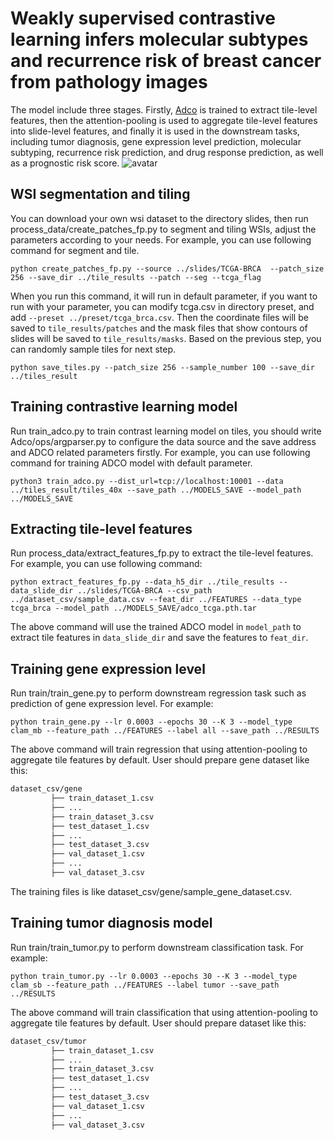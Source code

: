 # Weakly supervised contrastive learning infers molecular subtypes and recurrence risk of breast cancer from pathology images 

The model include three stages. Firstly,  [Adco](https://arxiv.org/abs/2011.08435) is trained to extract tile-level features, then the attention-pooling is used to aggregate 
tile-level features into slide-level features, and finally it is used in the downstream tasks, including tumor diagnosis, gene expression level prediction,
molecular subtyping, recurrence risk prediction, and drug response prediction, as well as a prognostic risk score.
![avatar](framework.jpg)

## WSI segmentation and tiling
You can download your own wsi dataset to the directory slides, then run process_data/create_patches_fp.py to segment and tiling WSIs, adjust the parameters according to your needs.
For example, you can use following command for segment and tile.
``` shell
python create_patches_fp.py --source ../slides/TCGA-BRCA  --patch_size 256 --save_dir ../tile_results --patch --seg --tcga_flag
```  
When you run this command, it will run in default parameter, if you want to run with your parameter, you can modify tcga.csv in directory preset, and add ```--preset ../preset/tcga_brca.csv```.
Then the coordinate files will be saved to ```tile_results/patches``` and the mask files that show contours of slides will be saved to ```tile_results/masks```.
Based on the previous step, you can randomly sample tiles for next step.
``` shell
python save_tiles.py --patch_size 256 --sample_number 100 --save_dir ../tiles_result
```  

## Training contrastive learning model
Run train_adco.py to train contrast learning model on tiles,
you should write Adco/ops/argparser.py to configure the data source and the save address and ADCO related parameters firstly.
For example, you can use following command for training ADCO model with default parameter.  
``` shell
python3 train_adco.py --dist_url=tcp://localhost:10001 --data ../tiles_result/tiles_40x --save_path ../MODELS_SAVE --model_path ../MODELS_SAVE
```  

## Extracting tile-level features
Run process_data/extract_features_fp.py to extract the tile-level features. For example, you can use following command:
``` shell
python extract_features_fp.py --data_h5_dir ../tile_results --data_slide_dir ../slides/TCGA-BRCA --csv_path ../dataset_csv/sample_data.csv --feat_dir ../FEATURES --data_type tcga_brca --model_path ../MODELS_SAVE/adco_tcga.pth.tar
```  
The above command will use the trained ADCO model in ```model_path``` to extract tile features in ```data_slide_dir```
and save the features to ```feat_dir```. 


## Training gene expression level
Run train/train_gene.py to perform downstream regression task such as prediction of  gene expression level. For example:  
``` shell
python train_gene.py --lr 0.0003 --epochs 30 --K 3 --model_type clam_mb --feature_path ../FEATURES --label all --save_path ../RESULTS
```  
The above command will train regression that using attention-pooling to aggregate tile features by default. User should prepare gene dataset like this:  
``` bash
dataset_csv/gene
	     ├── train_dataset_1.csv
	     ├── ...
	     ├── train_dataset_3.csv
	     ├── test_dataset_1.csv
	     ├── ...
	     ├── test_dataset_3.csv
	     ├── val_dataset_1.csv
	     ├── ...
	     ├── val_dataset_3.csv
```  
The training files is like dataset_csv/gene/sample_gene_dataset.csv.

## Training tumor diagnosis model
Run train/train_tumor.py to perform downstream classification task. For example:  
``` shell
python train_tumor.py --lr 0.0003 --epochs 30 --K 3 --model_type clam_sb --feature_path ../FEATURES --label tumor --save_path ../RESULTS
```  
The above command will train classification that using attention-pooling to aggregate tile features by default. User should prepare dataset like this:
``` bash
dataset_csv/tumor
	     ├── train_dataset_1.csv
	     ├── ...
	     ├── train_dataset_3.csv
	     ├── test_dataset_1.csv
	     ├── ...
	     ├── test_dataset_3.csv
	     ├── val_dataset_1.csv
	     ├── ...
	     ├── val_dataset_3.csv
```


